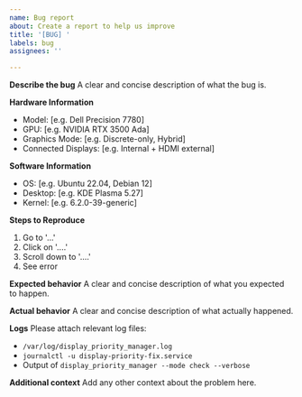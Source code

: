 ```yaml
---
name: Bug report
about: Create a report to help us improve
title: '[BUG] '
labels: bug
assignees: ''

---
```


**Describe the bug**
A clear and concise description of what the bug is.

**Hardware Information**
- Model: [e.g. Dell Precision 7780]
- GPU: [e.g. NVIDIA RTX 3500 Ada]
- Graphics Mode: [e.g. Discrete-only, Hybrid]
- Connected Displays: [e.g. Internal + HDMI external]

**Software Information**
- OS: [e.g. Ubuntu 22.04, Debian 12]
- Desktop: [e.g. KDE Plasma 5.27]
- Kernel: [e.g. 6.2.0-39-generic]

**Steps to Reproduce**
1. Go to '...'
2. Click on '....'
3. Scroll down to '....'
4. See error

**Expected behavior**
A clear and concise description of what you expected to happen.

**Actual behavior**
A clear and concise description of what actually happened.

**Logs**
Please attach relevant log files:
- `/var/log/display_priority_manager.log`
- `journalctl -u display-priority-fix.service`
- Output of `display_priority_manager --mode check --verbose`

**Additional context**
Add any other context about the problem here.